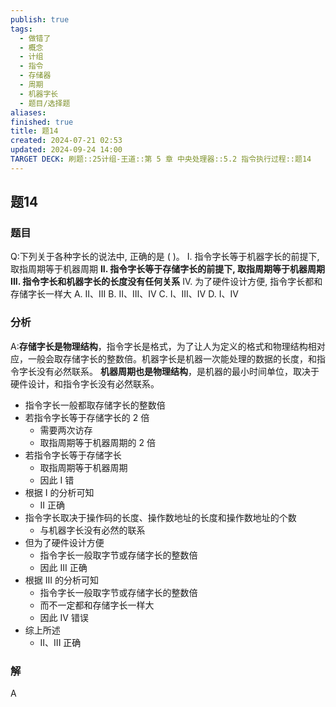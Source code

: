 ```yaml
---
publish: true
tags:
  - 做错了
  - 概念
  - 计组
  - 指令
  - 存储器
  - 周期
  - 机器字长
  - 题目/选择题
aliases: 
finished: true
title: 题14
created: 2024-07-21 02:53
updated: 2024-09-24 14:00
TARGET DECK: 刷题::25计组-王道::第 5 章 中央处理器::5.2 指令执行过程::题14
---
```

## 题14
### 题目
Q:下列关于各种字长的说法中, 正确的是 ( )。
I. 指令字长等于机器字长的前提下, 取指周期等于机器周期
**II. 指令字长等于存储字长的前提下, 取指周期等于机器周期**
**III. 指令字长和机器字长的长度没有任何关系**
IV. 为了硬件设计方便, 指令字长都和存储字长一样大
A. II、III 
B. II、III、IV 
C. I、III、IV 
D. I、IV
### 分析
A:**存储字长是物理结构**，指令字长是格式，为了让人为定义的格式和物理结构相对应，一般会取存储字长的整数倍。机器字长是机器一次能处理的数据的长度，和指令字长没有必然联系。
**机器周期也是物理结构**，是机器的最小时间单位，取决于硬件设计，和指令字长没有必然联系。
- 指令字长一般都取存储字长的整数倍
- 若指令字长等于存储字长的 2 倍
    - 需要两次访存
    - 取指周期等于机器周期的 2 倍
- 若指令字长等于存储字长
    - 取指周期等于机器周期
    - 因此 I 错
- 根据 I 的分析可知
    - II 正确
- 指令字长取决于操作码的长度、操作数地址的长度和操作数地址的个数
    - 与机器字长没有必然的联系
- 但为了硬件设计方便
    - 指令字长一般取字节或存储字长的整数倍
    - 因此 III 正确
- 根据 III 的分析可知
    - 指令字长一般取字节或存储字长的整数倍
    - 而不一定都和存储字长一样大
    - 因此 IV 错误
- 综上所述
    - II、III 正确 
### 解
A
<!--ID: 1727368451024-->


